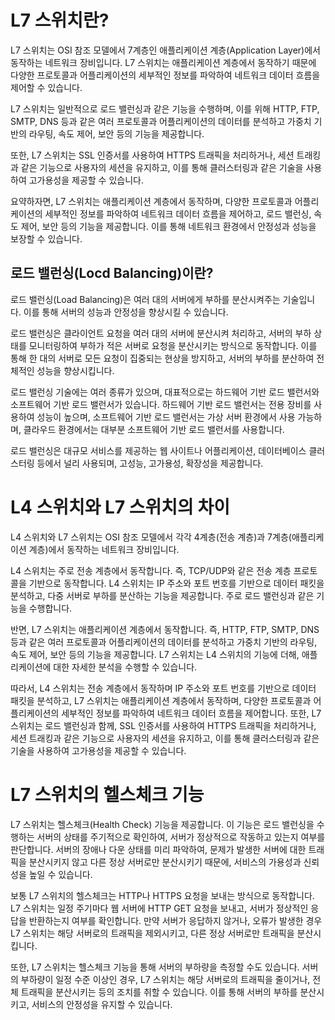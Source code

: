 # L7 스위치란?

L7 스위치는 OSI 참조 모델에서 7계층인 애플리케이션 계층(Application Layer)에서 동작하는 네트워크 장비입니다. L7 스위치는 애플리케이션 계층에서 동작하기 때문에 다양한 프로토콜과 어플리케이션의 세부적인 정보를 파악하여 네트워크 데이터 흐름을 제어할 수 있습니다.

L7 스위치는 일반적으로 로드 밸런싱과 같은 기능을 수행하며, 이를 위해 HTTP, FTP, SMTP, DNS 등과 같은 여러 프로토콜과 어플리케이션의 데이터를 분석하고 가중치 기반의 라우팅, 속도 제어, 보안 등의 기능을 제공합니다.

또한, L7 스위치는 SSL 인증서를 사용하여 HTTPS 트래픽을 처리하거나, 세션 트래킹과 같은 기능으로 사용자의 세션을 유지하고, 이를 통해 클러스터링과 같은 기술을 사용하여 고가용성을 제공할 수 있습니다.

요약하자면, L7 스위치는 애플리케이션 계층에서 동작하며, 다양한 프로토콜과 어플리케이션의 세부적인 정보를 파악하여 네트워크 데이터 흐름을 제어하고, 로드 밸런싱, 속도 제어, 보안 등의 기능을 제공합니다. 이를 통해 네트워크 환경에서 안정성과 성능을 보장할 수 있습니다.

## 로드 밸런싱(Locd Balancing)이란?

로드 밸런싱(Load Balancing)은 여러 대의 서버에게 부하를 분산시켜주는 기술입니다. 이를 통해 서버의 성능과 안정성을 향상시킬 수 있습니다.

로드 밸런싱은 클라이언트 요청을 여러 대의 서버에 분산시켜 처리하고, 서버의 부하 상태를 모니터링하여 부하가 적은 서버로 요청을 분산시키는 방식으로 동작합니다. 이를 통해 한 대의 서버로 모든 요청이 집중되는 현상을 방지하고, 서버의 부하를 분산하여 전체적인 성능을 향상시킵니다.

로드 밸런싱 기술에는 여러 종류가 있으며, 대표적으로는 하드웨어 기반 로드 밸런서와 소프트웨어 기반 로드 밸런서가 있습니다. 하드웨어 기반 로드 밸런서는 전용 장비를 사용하여 성능이 높으며, 소프트웨어 기반 로드 밸런서는 가상 서버 환경에서 사용 가능하며, 클라우드 환경에서는 대부분 소프트웨어 기반 로드 밸런서를 사용합니다.

로드 밸런싱은 대규모 서비스를 제공하는 웹 사이트나 어플리케이션, 데이터베이스 클러스터링 등에서 널리 사용되며, 고성능, 고가용성, 확장성을 제공합니다.

# L4 스위치와 L7 스위치의 차이

L4 스위치와 L7 스위치는 OSI 참조 모델에서 각각 4계층(전송 계층)과 7계층(애플리케이션 계층)에서 동작하는 네트워크 장비입니다.

L4 스위치는 주로 전송 계층에서 동작합니다. 즉, TCP/UDP와 같은 전송 계층 프로토콜을 기반으로 동작합니다. L4 스위치는 IP 주소와 포트 번호를 기반으로 데이터 패킷을 분석하고, 다중 서버로 부하를 분산하는 기능을 제공합니다. 주로 로드 밸런싱과 같은 기능을 수행합니다.

반면, L7 스위치는 애플리케이션 계층에서 동작합니다. 즉, HTTP, FTP, SMTP, DNS 등과 같은 여러 프로토콜과 어플리케이션의 데이터를 분석하고 가중치 기반의 라우팅, 속도 제어, 보안 등의 기능을 제공합니다. L7 스위치는 L4 스위치의 기능에 더해, 애플리케이션에 대한 자세한 분석을 수행할 수 있습니다.

따라서, L4 스위치는 전송 계층에서 동작하며 IP 주소와 포트 번호를 기반으로 데이터 패킷을 분석하고, L7 스위치는 애플리케이션 계층에서 동작하며, 다양한 프로토콜과 어플리케이션의 세부적인 정보를 파악하여 네트워크 데이터 흐름을 제어합니다. 또한, L7 스위치는 로드 밸런싱과 함께, SSL 인증서를 사용하여 HTTPS 트래픽을 처리하거나, 세션 트래킹과 같은 기능으로 사용자의 세션을 유지하고, 이를 통해 클러스터링과 같은 기술을 사용하여 고가용성을 제공할 수 있습니다.

# L7 스위치의 헬스체크 기능

L7 스위치는 헬스체크(Health Check) 기능을 제공합니다. 이 기능은 로드 밸런싱을 수행하는 서버의 상태를 주기적으로 확인하여, 서버가 정상적으로 작동하고 있는지 여부를 판단합니다. 서버의 장애나 다운 상태를 미리 파악하여, 문제가 발생한 서버에 대한 트래픽을 분산시키지 않고 다른 정상 서버로만 분산시키기 때문에, 서비스의 가용성과 신뢰성을 높일 수 있습니다.

보통 L7 스위치의 헬스체크는 HTTP나 HTTPS 요청을 보내는 방식으로 동작합니다. L7 스위치는 일정 주기마다 웹 서버에 HTTP GET 요청을 보내고, 서버가 정상적인 응답을 반환하는지 여부를 확인합니다. 만약 서버가 응답하지 않거나, 오류가 발생한 경우 L7 스위치는 해당 서버로의 트래픽을 제외시키고, 다른 정상 서버로만 트래픽을 분산시킵니다.

또한, L7 스위치는 헬스체크 기능을 통해 서버의 부하량을 측정할 수도 있습니다. 서버의 부하량이 일정 수준 이상인 경우, L7 스위치는 해당 서버로의 트래픽을 줄이거나, 전체 트래픽을 분산시키는 등의 조치를 취할 수 있습니다. 이를 통해 서버의 부하를 분산시키고, 서비스의 안정성을 유지할 수 있습니다.